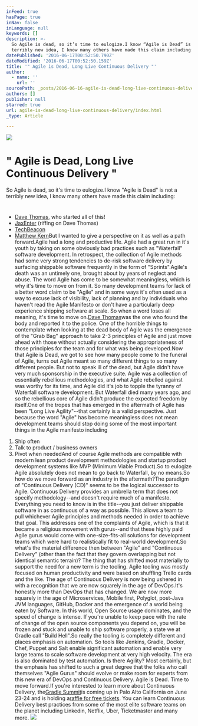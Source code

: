 ```yaml
---
inFeed: true
hasPage: true
inNav: false
inLanguage: null
keywords: []
description: >-
  So Agile is dead, so it’s time to eulogize.I know “Agile is Dead” is not a
  terribly new idea, I know many others have made this claim including:
datePublished: '2016-06-17T00:52:50.790Z'
dateModified: '2016-06-17T00:52:50.159Z'
title: '" Agile is Dead, Long Live Continuous Delivery "'
author:
  - name: ''
    url: ''
sourcePath: _posts/2016-06-16-agile-is-dead-long-live-continuous-delivery.md
authors: []
publisher: null
starred: true
url: agile-is-dead-long-live-continuous-delivery/index.html
_type: Article

---
```

![](https://the-grid-user-content.s3-us-west-2.amazonaws.com/5b0fccc3-9f09-4be5-a051-e09a3d9fcd57.png)

# " Agile is Dead, Long Live Continuous Delivery "

So Agile is dead, so it's time to eulogize.I know "Agile is Dead" is not a terribly new idea, I know many others have made this claim including:

# 

* [Dave Thomas][0], who started all of this!
* [JaxEnter][1] (riffing on Dave Thomas)
* [TechBeacon][2]
* [Matthew Kern][3]But I wanted to give a perspective on it as well as a path forward.Agile had a long and productive life. Agile had a great run in it's youth by taking on some obviously bad practices such as "Waterfall" software development. In retrospect, the collection of Agile methods had some very strong tendencies to de-risk software delivery by surfacing shippable software frequently in the form of "Sprints".Agile's death was an untimely one, brought about by years of neglect and abuse. The word Agile has come to be somewhat meaningless, which is why it's time to move on from it. So many development teams for lack of a better word claim to be "Agile" and in some ways it's often used as a way to excuse lack of visibility, lack of planning and by individuals who haven't read the Agile Manifesto or don't have a particularly deep experience shipping software at scale. So when a word loses all meaning, it's time to move on.[Dave Thomas][4]was the one who found the body and reported it to the police. One of the horrible things to contemplate when looking at the dead body of Agile was the emergence of the "Grab Bag" approach to take 2-3 principles of Agile and just move ahead with those without actually considering the appropriateness of those principles for the team and for what was being developed.Now that Agile is Dead, we got to see how many people come to the funeral of Agile, turns out Agile meant so many different things to so many different people. But not to speak ill of the dead, but Agile didn't have very much sponsorship in the executive suite. Agile was a collection of essentially rebellious methodologies, and what Agile rebelled against was worthy for its time, and Agile did it's job to topple the tyranny of Waterfall software development. But Waterfall died many years ago, and so the rebellious core of Agile didn't produce the expected freedom by itself.One of the tropes that has emerged in the aftermath of Agile has been "Long Live Agility"--that certainly is a valid perspective. Just because the word "Agile" has become meaningless does not mean development teams should stop doing some of the most important things in the Agile manifesto including

1. Ship often
2. Talk to product / business owners
3. Pivot when neededAnd of course Agile methods are compatible with modern lean product development methodologies and startup product development systems like MVP (Minimum Viable Product).So to eulogize Agile absolutely does not mean to go back to Waterfall, by no means.So how do we move forward as an industry in the aftermath?The paradigm of "Continuous Delivery (CD)" seems to be the logical successor to Agile. Continuous Delivery provides an umbrella term that does not specify methodology--and doesn't require much of a manifesto. Everything you need to know is in the title--you just deliver shippable software in as continuous of a way as possible. This allows a team to pull whichever Agile principles and methods needed in order to achieve that goal. This addresses one of the complaints of Agile, which is that it became a religious movement with gurus--and that these highly paid Agile gurus would come with one-size-fits-all solutions for development teams which were hard to realistically fit to real-world development.So what's the material difference then between "Agile" and "Continuous Delivery" (other than the fact that they govern overlapping but not identical semantic terrain)? The thing that has shifted most materially to support the need for a new term is the tooling. Agile tooling was mostly focused on human productivity and were based on shuffling Trello cards and the like. The age of Continuous Delivery is now being ushered in with a recognition that we are now squarely in the age of DevOps.It's honestly more than DevOps that has changed. We are now more squarely in the age of Microservices, Mobile first, Polyglot, post-Java JVM languages, GitHub, Docker and the emergence of a world being eaten by Software. In this world, Open Source usage dominates, and the speed of change is intense. If you're unable to keep pace with the rate of change of the open source components you depend on, you will be frozen and stuck and unable to ship software properly, a state we at Gradle call "Build Hell".So really the tooling is completely different and places emphasis on automation. So tools like Jenkins, Gradle, Docker, Chef, Puppet and Salt enable significant automation and enable very large teams to scale software development at very high velocity. The era is also dominated by test automation. Is there Agility? Most certainly, but the emphasis has shifted to such a great degree that the folks who call themselves "Agile Gurus" should evolve or make room for experts from this new era of DevOps and Continuous Delivery. Agile is Dead. Time to move forward.If you're interested to learn more about Continuous Delivery, the[Gradle Summit][5]is coming up in Palo Alto California on June 23-24 and is holding a[raffle for free tickets][6]. You can learn Continuous Delivery best practices from some of the most elite software teams on the planet including Linkedin, Netflix, Uber, Ticketmaster and many more.
![](https://the-grid-user-content.s3-us-west-2.amazonaws.com/8a9c2508-da78-4a52-882b-c5747162d837.jpg)

[0]: https://pragdave.me/blog/2014/03/04/time-to-kill-agile/
[1]: https://jaxenter.com/is-agile-dead-117395.html
[2]: http://techbeacon.com/agile-manifesto-dead
[3]: https://www.linkedin.com/pulse/agile-dead-matthew-kern
[4]: https://www.reddit.com/r/programming/comments/3xhz78/agile_is_dead_pragmatic_dave_thomas/
[5]: http://gradlesummit.com/
[6]: http://gradle.org/